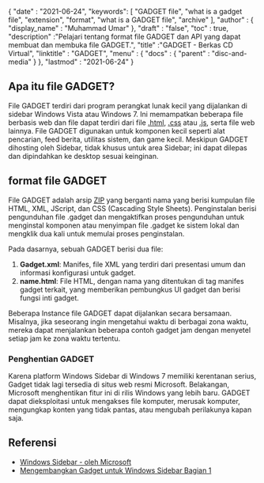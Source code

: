{
  "date" : "2021-06-24",
  "keywords": [ "GADGET file", "what is a gadget file", "extension", "format", "what is a GADGET file", "archive" ],
  "author" : {
    "display_name" : "Muhammad Umar"
},
  "draft" : "false",
   "toc" : true,
  "description" :"Pelajari tentang format file GADGET dan API yang dapat membuat dan membuka file GADGET.",
  "title" :"GADGET - Berkas CD Virtual",
  "linktitle" : "GADGET",
  "menu" : {
    "docs" : {
      "parent" : "disc-and-media"
}
},
  "lastmod" : "2021-06-24"
}

## Apa itu file GADGET?

File GADGET terdiri dari program perangkat lunak kecil yang dijalankan di sidebar Windows Vista atau Windows 7. Ini memampatkan beberapa file berbasis web dan file dapat terdiri dari file [.html](/id/web/html/), [.css](/id/web/css) atau [.js](/id/web/js/), serta file web lainnya. File GADGET digunakan untuk komponen kecil seperti alat pencarian, feed berita, utilitas sistem, dan game kecil. Meskipun GADGET dihosting oleh Sidebar, tidak khusus untuk area Sidebar; ini dapat dilepas dan dipindahkan ke desktop sesuai keinginan.

## format file GADGET

File GADGET adalah arsip [ZIP](/id/compression/zip/) yang berganti nama yang berisi kumpulan file HTML, XML, JScript, dan CSS (Cascading Style Sheets). Penginstalan berisi pengunduhan file .gadget dan mengaktifkan proses pengunduhan untuk menginstal komponen atau menyimpan file .gadget ke sistem lokal dan mengklik dua kali untuk memulai proses penginstalan.

Pada dasarnya, sebuah GADGET berisi dua file:

1. **Gadget.xml**: Manifes, file XML yang terdiri dari presentasi umum dan informasi konfigurasi untuk gadget.
2. **name.html**: File HTML, dengan nama yang ditentukan di<name> tag manifes gadget terkait, yang memberikan pembungkus UI gadget dan berisi fungsi inti gadget.

Beberapa Instance file GADGET dapat dijalankan secara bersamaan. Misalnya, jika seseorang ingin mengetahui waktu di berbagai zona waktu, mereka dapat menjalankan beberapa contoh gadget jam dengan menyetel setiap jam ke zona waktu tertentu.

### Penghentian GADGET

Karena platform Windows Sidebar di Windows 7 memiliki kerentanan serius, Gadget tidak lagi tersedia di situs web resmi Microsoft. Belakangan, Microsoft menghentikan fitur ini di rilis Windows yang lebih baru. GADGET dapat dieksploitasi untuk mengakses file komputer, merusak komputer, mengungkap konten yang tidak pantas, atau mengubah perilakunya kapan saja.

## Referensi

* [Windows Sidebar - oleh Microsoft](https://docs.microsoft.com/en-us/previous-versions/windows/desktop/sidebar/-sidebar-entry)
* [Mengembangkan Gadget untuk Windows Sidebar Bagian 1](https://docs.microsoft.com/en-us/previous-versions/windows/desktop/sidebar/-sidebar-overview-gdo)

